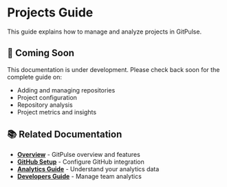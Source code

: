 # Projects Guide

This guide explains how to manage and analyze projects in GitPulse.

## 🚧 Coming Soon

This documentation is under development. Please check back soon for the complete guide on:

- Adding and managing repositories
- Project configuration
- Repository analysis
- Project metrics and insights

## 📚 Related Documentation

- **[Overview](overview.md)** - GitPulse overview and features
- **[GitHub Setup](github-setup.md)** - Configure GitHub integration
- **[Analytics Guide](analytics.md)** - Understand your analytics data
- **[Developers Guide](developers.md)** - Manage team analytics 